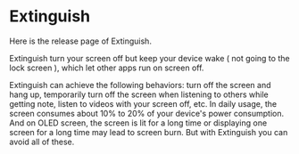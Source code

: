 # Extinguish

Here is the release page of Extinguish.

Extinguish turn your screen off but keep your device wake ( not going to the lock screen ), which let other apps run on screen off. 

Extinguish can achieve the following behaviors: turn off the screen and hang up, temporarily turn off the screen when listening to others while getting note, listen to videos with your screen off, etc. In daily usage, the screen consumes about 10% to 20% of your device's power consumption. And on OLED screen, the screen is lit for a long time or displaying one screen for a long time may lead to screen burn. But with Extinguish you can avoid all of these.
